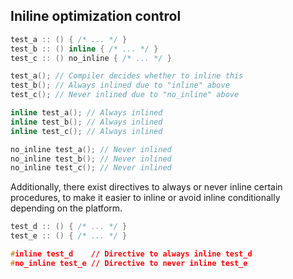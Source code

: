 ## Iniline optimization control

```cpp
test_a :: () { /* ... */ }
test_b :: () inline { /* ... */ }
test_c :: () no_inline { /* ... */ }

test_a(); // Compiler decides whether to inline this
test_b(); // Always inlined due to "inline" above
test_c(); // Never inlined due to "no_inline" above

inline test_a(); // Always inlined
inline test_b(); // Always inlined
inline test_c(); // Always inlined

no_inline test_a(); // Never inlined
no_inline test_b(); // Never inlined
no_inline test_c(); // Never inlined
```

Additionally, there exist directives to always or never inline certain procedures, to make it easier to inline or avoid inline conditionally depending on the platform.

```cpp
test_d :: () { /* ... */ }
test_e :: () { /* ... */ }

#inline test_d    // Directive to always inline test_d
#no_inline test_e // Directive to never inline test_e
```